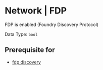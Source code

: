 # Network | FDP

FDP is enabled (Foundry Discovery Protocol)

Data Type:  `bool`

## Prerequisite for

- [fdp discovery](../../../../admin/reference/discovery/box/fdp.md)
